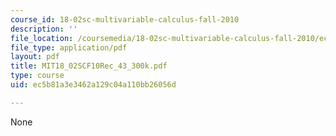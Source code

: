 ```yaml
---
course_id: 18-02sc-multivariable-calculus-fall-2010
description: ''
file_location: /coursemedia/18-02sc-multivariable-calculus-fall-2010/ec5b81a3e3462a129c04a110bb26056d_MIT18_02SCF10Rec_43_300k.pdf
file_type: application/pdf
layout: pdf
title: MIT18_02SCF10Rec_43_300k.pdf
type: course
uid: ec5b81a3e3462a129c04a110bb26056d

---
```

None